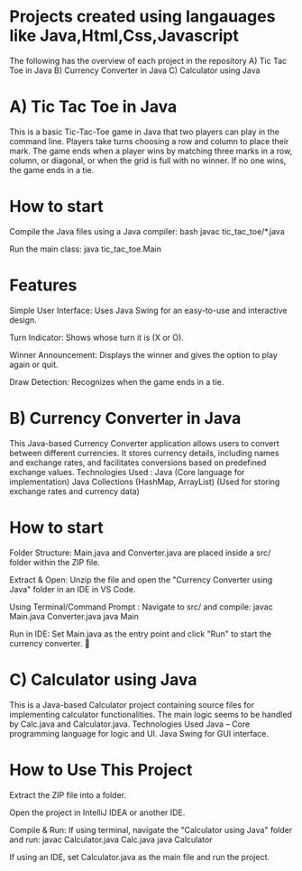 # Projects created using langauages like Java,Html,Css,Javascript 
The following has the overview of each project in the repository 
A) Tic Tac Toe in Java
B) Currency Converter in Java
C) Calculator using Java



# A) Tic Tac Toe in Java
This is a basic Tic-Tac-Toe game in Java that two players can play in the command line. Players take turns choosing a row and column to place their mark. The game ends when a player wins by matching three marks in a row, column, or diagonal, or when the grid is full with no winner. If no one wins, the game ends in a tie.

# How to start
Compile the Java files using a Java compiler:
bash javac tic_tac_toe/*.java

Run the main class:
java tic_tac_toe.Main

# Features
Simple User Interface:
Uses Java Swing for an easy-to-use and interactive design.

Turn Indicator:
Shows whose turn it is (X or O).

Winner Announcement:
Displays the winner and gives the option to play again or quit.

Draw Detection:
Recognizes when the game ends in a tie.
 
# B) Currency Converter in Java
This Java-based Currency Converter application allows users to convert between different currencies.
It stores currency details, including names and exchange rates, and facilitates conversions based on predefined exchange values.
Technologies Used :
Java (Core language for implementation)
Java Collections (HashMap, ArrayList) (Used for storing exchange rates and currency data)

 # How to start
 
 Folder Structure: Main.java and Converter.java are placed inside a src/ folder within the ZIP file.
 
 Extract & Open: Unzip the file and open the "Currency Converter using Java" folder in an IDE in VS Code.
 
 Using Terminal/Command Prompt :
 Navigate to src/ and compile:
 javac Main.java Converter.java
 java Main
 
 Run in IDE: Set Main.java as the entry point and click "Run" to start the currency converter. 🚀

 # C) Calculator using Java
This is a Java-based Calculator project containing source files for implementing calculator functionalities. The main logic seems to be handled by Calc.java and Calculator.java.
Technologies Used
Java – Core programming language for logic and UI.
Java Swing for GUI interface.

# How to Use This Project

Extract the ZIP file into a folder.

Open the project in IntelliJ IDEA or another IDE.

Compile & Run:
If using terminal, navigate the "Calculator using Java" folder and run:
javac Calculator.java Calc.java
java Calculator

If using an IDE, set Calculator.java as the main file and run the project.
